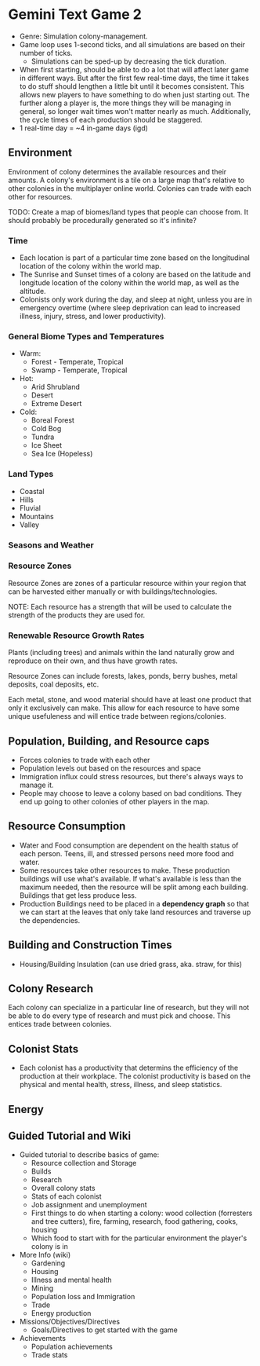 # Gemini Text Game 2

* Genre: Simulation colony-management.
* Game loop uses 1-second ticks, and all simulations are based on their number of ticks.
  * Simulations can be sped-up by decreasing the tick duration.
* When first starting, should be able to do a lot that will affect later game in different ways. But after the first few real-time days, the time it takes to do stuff should lengthen a little bit until it becomes consistent. This allows new players to have something to do when just starting out. The further along a player is, the more things they will be managing in general, so longer wait times won't matter nearly as much. Additionally, the cycle times of each production should be staggered.
* 1 real-time day = ~4 in-game days (igd)

## Environment

Environment of colony determines the available resources and their amounts. A colony's environment is a tile on a large map that's relative to other colonies in the multiplayer online world. Colonies can trade with each other for resources.

TODO: Create a map of biomes/land types that people can choose from. It should probably be procedurally generated so it's infinite?

### Time

* Each location is part of a particular time zone based on the longitudinal location of the colony within the world map.
* The Sunrise and Sunset times of a colony are based on the latitude and longitude location of the colony within the world map, as well as the altitude.
* Colonists only work during the day, and sleep at night, unless you are in emergency overtime (where sleep deprivation can lead to increased illness, injury, stress, and lower productivity).

### General Biome Types and Temperatures
* Warm:
  * Forest - Temperate, Tropical
  * Swamp - Temperate, Tropical
* Hot:
  * Arid Shrubland
  * Desert
  * Extreme Desert
* Cold:
  * Boreal Forest
  * Cold Bog
  * Tundra
  * Ice Sheet
  * Sea Ice (Hopeless)

### Land Types
* Coastal
* Hills
* Fluvial
* Mountains
* Valley

### Seasons and Weather

### Resource Zones

Resource Zones are zones of a particular resource within your region that can be harvested either manually or with buildings/technologies.

NOTE: Each resource has a strength that will be used to calculate the strength of the products they are used for.

### Renewable Resource Growth Rates

Plants (including trees) and animals within the land naturally grow and reproduce on their own, and thus have growth rates.

Resource Zones can include forests, lakes, ponds, berry bushes, metal deposits, coal deposits, etc.

Each metal, stone, and wood material should have at least one product that only it exclusively can make. This allow for each resource to have some unique usefuleness and will entice trade between regions/colonies.

## Population, Building, and Resource caps

* Forces colonies to trade with each other
* Population levels out based on the resources and space
* Immigration influx could stress resources, but there's always ways to manage it.
* People may choose to leave a colony based on bad conditions. They end up going to other colonies of other players in the map.

## Resource Consumption

* Water and Food consumption are dependent on the health status of each person. Teens, ill, and stressed persons need more food and water.
* Some resources take other resources to make. These production buildings will use what's available. If what's available is less than the maximum needed, then the resource will be split among each building. Buildings that get less produce less.
* Production Buildings need to be placed in a **dependency graph** so that we can start at the leaves that only take land resources and traverse up the dependencies.

## Building and Construction Times

* Housing/Building Insulation (can use dried grass, aka. straw, for this)

## Colony Research

Each colony can specialize in a particular line of research, but they will not be able to do every type of research and must pick and choose. This entices trade between colonies.

## Colonist Stats

* Each colonist has a productivity that determins the efficiency of the production at their workplace. The colonist productivity is based on the physical and mental health, stress, illness, and sleep statistics.

## Energy

## Guided Tutorial and Wiki

* Guided tutorial to describe basics of game:
  * Resource collection and Storage
  * Builds
  * Research
  * Overall colony stats
  * Stats of each colonist
  * Job assignment and unemployment
  * First things to do when starting a colony: wood collection (forresters and tree cutters), fire, farming, research, food gathering, cooks, housing
  * Which food to start with for the particular environment the player's colony is in
* More Info (wiki)
  * Gardening
  * Housing
  * Illness and mental health
  * Mining
  * Population loss and Immigration
  * Trade
  * Energy production
* Missions/Objectives/Directives
  * Goals/Directives to get started with the game
* Achievements
  * Population achievements
  * Trade stats
